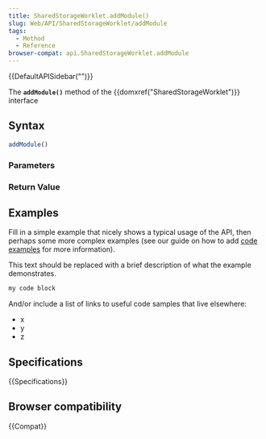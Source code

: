 ```yaml
---
title: SharedStorageWorklet.addModule()
slug: Web/API/SharedStorageWorklet/addModule
tags:
  - Method
  - Reference
browser-compat: api.SharedStorageWorklet.addModule
---
```

{{DefaultAPISidebar("")}}

The **`addModule()`** method of the {{domxref("SharedStorageWorklet")}} interface 

## Syntax

```js
addModule()
```

### Parameters



### Return Value



## Examples

Fill in a simple example that nicely shows a typical usage of the API, then perhaps some more complex examples (see our guide on how to add [code examples](/en-US/docs/MDN/Contribute/Structures/Code_examples) for more information).

This text should be replaced with a brief description of what the example demonstrates.

```js
my code block
```

And/or include a list of links to useful code samples that live elsewhere:

*   x
*   y
*   z

## Specifications

{{Specifications}}

## Browser compatibility

{{Compat}}

